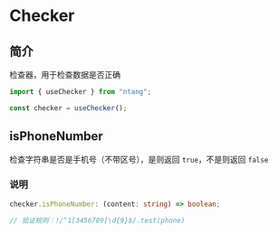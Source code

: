 # Checker

## 简介

检查器，用于检查数据是否正确

```typescript
import { useChecker } from "ntang";

const checker = useChecker();
```

## isPhoneNumber

检查字符串是否是手机号（不带区号），是则返回 `true`，不是则返回 `false`

### 说明

```typescript
checker.isPhoneNumber: (content: string) => boolean;

// 验证规则：!/^1[3456789]\d{9}$/.test(phone)
```
